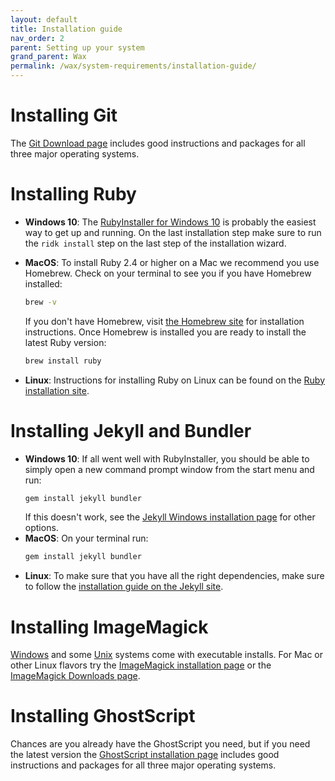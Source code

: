 ```yaml
---
layout: default
title: Installation guide
nav_order: 2
parent: Setting up your system
grand_parent: Wax
permalink: /wax/system-requirements/installation-guide/
---
```



# Installing Git

The [Git Download page](https://git-scm.com/downloads) includes good instructions and packages for all three major operating systems.


# Installing Ruby

- **Windows 10**: The [RubyInstaller for Windows 10](https://rubyinstaller.org/) is probably the easiest way to get up and running. On the last installation step make sure to run the `ridk install` step on the last step of the installation wizard.
- **MacOS**: To install Ruby 2.4 or higher on a Mac we recommend you use Homebrew. Check on your terminal to see you if you have Homebrew installed:
    ```sh
    brew -v
    ```

    If you don't have Homebrew, visit [the Homebrew site](https://brew.sh/) for installation instructions. Once Homebrew is installed you are ready to install the latest Ruby version:

    ```sh
    brew install ruby
    ```

- **Linux**: Instructions for installing Ruby on Linux can be found on the [Ruby installation site](https://www.ruby-lang.org/en/documentation/installation/).

# Installing Jekyll and Bundler

- **Windows 10**: If all went well with RubyInstaller, you should be able to simply open a new command prompt window from the start menu and run: 
    ```sh
    gem install jekyll bundler
    ```
    If this doesn't work, see the [Jekyll Windows installation page](https://jekyllrb.com/docs/installation/windows/) for other options.
- **MacOS**: On your terminal run:
    ```sh
    gem install jekyll bundler
    ```
- **Linux**: To make sure that you have all the right dependencies, make sure to follow the [installation guide on the Jekyll site](https://jekyllrb.com/docs/installation/ubuntu/).

# Installing ImageMagick

[Windows](https://imagemagick.org/script/download.php#windows) and some [Unix](https://imagemagick.org/script/download.php#unix) systems come with executable installs. For Mac or other Linux flavors try the [ImageMagick installation page](http://www.besavvy.com/documentation/4-5/Editor/031350_installimgk.htm) or the [ImageMagick Downloads page](https://imagemagick.org/script/download.php).


# Installing GhostScript

Chances are you already have the GhostScript you need, but if you need the latest version the [GhostScript installation page](https://docs.alfresco.com/5.0/tasks/Ghostscript-install.html) includes good instructions and packages for all three major operating systems.
